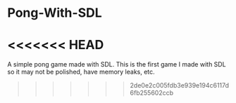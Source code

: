 # Pong-With-SDL
<<<<<<< HEAD
=======

A simple pong game made with SDL. This is the first game I made with SDL so it may not be polished, have memory leaks, etc. 
>>>>>>> 2de0e2c005fdb3e939e194c6117d6fb255602ccb
